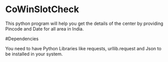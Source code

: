 # CoWinSlotCheck

This python program will help you get the details of the center by providing Pincode and Date for all area in India.

#Dependencies 

You need to have Python Libraries like requests, urllib.request and Json to be installed in your system.
